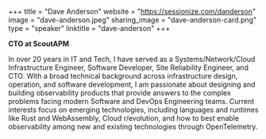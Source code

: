 +++
title = "Dave Anderson"
website = "https://sessionize.com/danderson"
image = "dave-anderson.jpeg"
sharing_image = "dave-anderson-card.png"
type = "speaker"
linktitle = "dave-anderson"
+++

**CTO at ScoutAPM**

In over 20 years in IT and Tech, I have served as a Systems/Network/Cloud Infrastructure Engineer, Software Developer, Site Reliability Engineer, and CTO. With a broad technical background across infrastructure design, operation, and software development, I am passionate about designing and building observability products that provide answers to the complex problems facing modern Software and DevOps Engineering teams. Current interests focus on emerging technologies, including languages and runtimes like Rust and WebAssembly, Cloud r/evolution, and how to best enable observability among new and existing technologies through OpenTelemetry.
